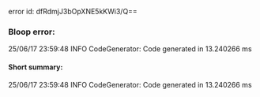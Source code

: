 error id: dfRdmjJ3bOpXNE5kKWi3/Q==
### Bloop error:

25/06/17 23:59:48 INFO CodeGenerator: Code generated in 13.240266 ms
#### Short summary: 

25/06/17 23:59:48 INFO CodeGenerator: Code generated in 13.240266 ms
